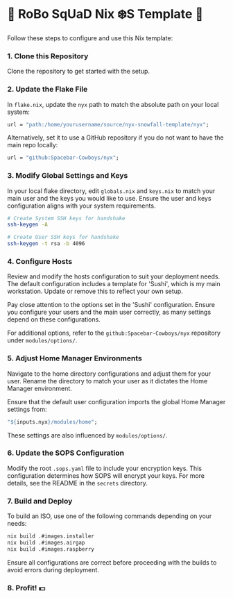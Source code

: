 # 🤖 RoBo SqUaD Nix ❄️S Template 🤖
Follow these steps to configure and use this Nix template:

### 1. Clone this Repository
Clone the repository to get started with the setup.

### 2. Update the Flake File
In `flake.nix`, update the `nyx` path to match the absolute path on your local system:
```nix
url = "path:/home/yourusername/source/nyx-snowfall-template/nyx";
```
Alternatively, set it to use a GitHub repository if you do not want to have the main repo locally:
```nix
url = "github:Spacebar-Cowboys/nyx";
```

### 3. Modify Global Settings and Keys
In your local flake directory, edit `globals.nix` and `keys.nix` to match your main user and the keys you would like to use. Ensure the user and keys configuration aligns with your system requirements.
```bash
# Create System SSH keys for handshake
ssh-keygen -A 
```
```bash
# Create User SSH keys for handshake
ssh-keygen -t rsa -b 4096
```
### 4. Configure Hosts
Review and modify the hosts configuration to suit your deployment needs. The default configuration includes a template for 'Sushi', which is my main workstation. Update or remove this to reflect your own setup.

Pay close attention to the options set in the 'Sushi' configuration. Ensure you configure your users and the main user correctly, as many settings depend on these configurations.

For additional options, refer to the `github:Spacebar-Cowboys/nyx` repository under `modules/options/`.

### 5. Adjust Home Manager Environments
Navigate to the home directory configurations and adjust them for your user. Rename the directory to match your user as it dictates the Home Manager environment.

Ensure that the default user configuration imports the global Home Manager settings from:
```nix
"${inputs.nyx}/modules/home";
```
These settings are also influenced by `modules/options/`.

### 6. Update the SOPS Configuration
Modify the root `.sops.yaml` file to include your encryption keys. This configuration determines how SOPS will encrypt your keys. For more details, see the README in the `secrets` directory.

### 7. Build and Deploy
To build an ISO, use one of the following commands depending on your needs:
```bash
nix build .#images.installer
nix build .#images.airgap
nix build .#images.raspberry
```

Ensure all configurations are correct before proceeding with the builds to avoid errors during deployment.

### 8. Profit! 💵
